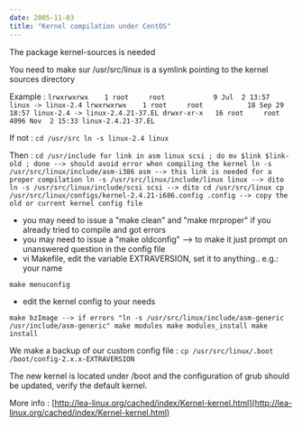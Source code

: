 ```yaml
---
date: 2005-11-03
title: "Kernel compilation under CentOS"
---
```


The package kernel-sources is needed

You need to make sur /usr/src/linux is a symlink pointing to the kernel sources directory

Example :
`lrwxrwxrwx    1 root     root            9 Jul  2 13:57 linux -> linux-2.4
lrwxrwxrwx    1 root     root           18 Sep 29 18:57 linux-2.4 -> linux-2.4.21-37.EL
drwxr-xr-x   16 root     root         4096 Nov  2 15:33 linux-2.4.21-37.EL`



If not :
`cd /usr/src
ln -s linux-2.4 linux`

Then :
`cd /usr/include
for link in asm linux scsi ; do mv $link $link-old ; done --> should avoid error when compiling the kernel
ln -s /usr/src/linux/include/asm-i386 asm --> this link is needed for a proper compilation
ln -s /usr/src/linux/include/linux linux --> dito
ln -s /usr/src/linux/include/scsi scsi --> dito
cd /usr/src/linux
cp /usr/src/linux/configs/kernel-2.4.21-i686.config .config --> copy the old or current kernel config file`
- you may need to issue a "make clean" and "make mrproper" if you already tried to compile and got errors
- you may need to issue a "make oldconfig" --> to make it just prompt on unanswered question in the config file
- vi Makefile, edit the variable EXTRAVERSION, set it to anything.. e.g.: your name

`make menuconfig`
- edit the kernel config to your needs

`make bzImage --> if errors "ln -s /usr/src/linux/include/asm-generic /usr/include/asm-generic"
make modules
make modules_install
make install`

We make a backup of our custom config file :
`cp /usr/src/linux/.boot /boot/config-2.x.x-EXTRAVERSION `

The new kernel is located under /boot and the configuration of grub should be updated, verify the default kernel.

More info : [http://lea-linux.org/cached/index/Kernel-kernel.html](http://lea-linux.org/cached/index/Kernel-kernel.html)
